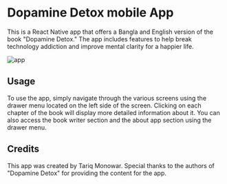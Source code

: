 # Dopamine Detox mobile App
 
This is a React Native app that offers a Bangla and English version of the book "Dopamine Detox." The app includes features to help break technology addiction and improve mental clarity for a happier life.


![app](https://user-images.githubusercontent.com/101199109/230268267-11ef70e3-c636-4e34-b388-b65269da2132.png)

## Usage
To use the app, simply navigate through the various screens using the drawer menu located on the left side of the screen. Clicking on each chapter of the book will display more detailed information about it. You can also access the book writer section and the about app section using the drawer menu.
## Credits
This app was created by Tariq Monowar. Special thanks to the authors of "Dopamine Detox" for providing the content for the app.
